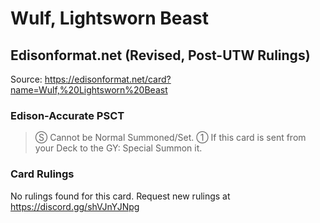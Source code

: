 # Wulf, Lightsworn Beast

## Edisonformat.net (Revised, Post-UTW Rulings)

Source: https://edisonformat.net/card?name=Wulf,%20Lightsworn%20Beast

### Edison-Accurate PSCT

> Ⓢ Cannot be Normal Summoned/Set.
> ① If this card is sent from your Deck to the GY: Special Summon it.

### Card Rulings

No rulings found for this card. Request new rulings at https://discord.gg/shVJnYJNpg
            